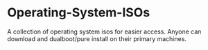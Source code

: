 # Operating-System-ISOs
A collection of operating system isos for easier access. Anyone can download and dualboot/pure install on their primary machines. 

